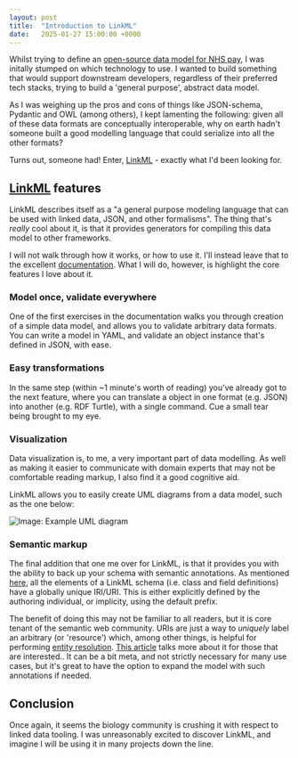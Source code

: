 ```yaml
---
layout: post
title:  "Introduction to LinkML"
date:   2025-01-27 15:00:00 +0000
---
```


Whilst trying to define an [open-source data model for NHS pay](https://github.com/finomics-ltd/nhs-pay-ontology), I was initally stumped on which technology to use. I wanted to build something that would support downstream developers, regardless of their preferred tech stacks, trying to build a 'general purpose', abstract data model.

As I was weighing up the pros and cons of things like JSON-schema, Pydantic and OWL (among others), I kept lamenting the following: given all of these data formats are conceptually interoperable, why on earth hadn't someone built a good modelling language that could serialize into all the other formats?

Turns out, someone had! Enter, [LinkML](https://linkml.io/) - exactly what I'd been looking for.

## [LinkML](https://linkml.io/) features

LinkML describes itself as a "a general purpose modeling language that can be used with linked data, JSON, and other formalisms". The thing that's *really* cool about it, is that it provides generators for compiling this data model to other frameworks.

I will not walk through how it works, or how to use it. I'll instead leave that to the excellent [documentation](https://linkml.io/linkml/index.html). What I will do, however, is highlight the core features I love about it.

### Model once, validate everywhere

One of the first exercises in the documentation walks you through creation of a simple data model, and allows you to validate arbitrary data formats. You can write a model in YAML, and validate an object instance that's defined in JSON, with ease.

### Easy transformations

In the same step (within ~1 minute's worth of reading) you've already got to the next feature, where you can translate a object in one format (e.g. JSON) into another (e.g. RDF Turtle), with a single command. Cue a small tear being brought to my eye.

### Visualization

Data visualization is, to me, a very important part of data modelling. As well as making it easier to communicate with domain experts that may not be comfortable reading markup, I also find it a good cognitive aid.

LinkML allows you to easily create UML diagrams from a data model, such as the one below:

![Image: Example UML diagram](/assets/posts/20250127/example_uml.png)

### Semantic markup

The final addition that one me over for LinkML, is that it provides you with the ability to back up your schema with semantic annotations. As mentioned [here](https://linkml.io/linkml/schemas/uris-and-mappings.html), all the elements of a LinkML schema (i.e. class and field definitions) have a globally unique IRI/URI. This is either explicitly defined by the authoring individual, or implicity, using the default prefix.

The benefit of doing this may not be familiar to all readers, but it is core tenant of the semantic web community. URIs are just a way to *uniquely* label an arbitrary (or 'resource') which, among other things, is helpful for performing [entity resolution](https://en.wikipedia.org/wiki/Record_linkage). [This article](https://www.cogsci.ed.ac.uk/~ht/WhatAreURIs/) talks more about it for those that are interested.. It can be a bit meta, and not strictly necessary for many use cases, but it's great to have the option to expand the model with such annotations if needed.

## Conclusion

Once again, it seems the biology community is crushing it with respect to linked data tooling. I was unreasonably excited to discover LinkML, and imagine I will be using it in many projects down the line.